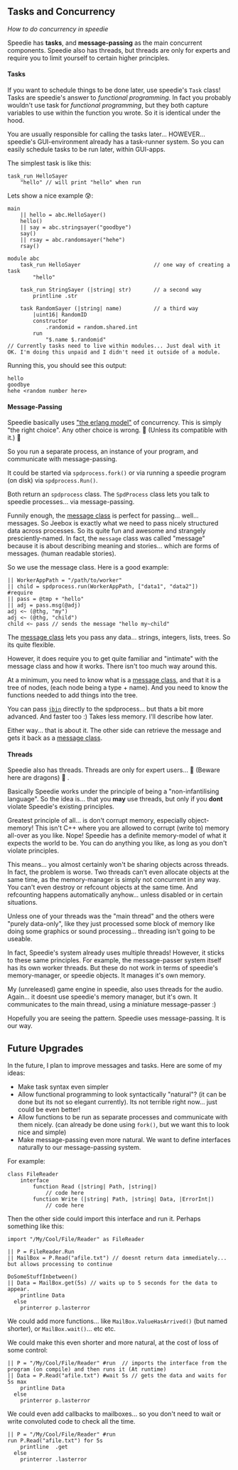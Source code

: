## Tasks and Concurrency

_How to do concurrency in speedie_

Speedie has **tasks**, and **message-passing** as the main concurrent components. Speedie also has threads, but threads are only for experts and require you to limit yourself to certain higher principles.


#### Tasks

If you want to schedule things to be done later, use speedie's `Task` class! Tasks are speedie's answer to _functional programming_. In fact you probably wouldn't use task for _functional programming_, but they both capture variables to use within the function you wrote. So it is identical under the hood.

You are usually responsible for calling the tasks later... HOWEVER... speedie's GUI-environment already has a task-runner system. So you can easily schedule tasks to be run later, within GUI-apps.

The simplest task is like this:

	task_run HelloSayer
		"hello" // will print "hello" when run

Lets show a nice example 😰:

    main
    	|| hello = abc.HelloSayer()
    	hello()
    	|| say = abc.stringsayer("goodbye")
    	say()
    	|| rsay = abc.randomsayer("hehe")
    	rsay()

    module abc
    	task_run HelloSayer                       // one way of creating a task
    		"hello"
    
    	task_run StringSayer (|string| str)       // a second way
    		printline .str
    	
    	task RandomSayer (|string| name)          // a third way
    		|uint16| RandomID
    		constructor
    			.randomid = random.shared.int
    		run
    			"$.name $.randomid"
	// Currently tasks need to live within modules... Just deal with it OK. I'm doing this unpaid and I didn't need it outside of a module.
	
Running this, you should see this output:

    hello
    goodbye
    hehe <random number here>



#### Message-Passing

Speedie basically uses ["the erlang model"](https://www.youtube.com/watch?v=TTM_b7EJg5E) of concurrency. This is simply "the right choice". Any other choice is wrong. 🥰 (Unless its compatible with it.) 🤭

So you run a separate process, an instance of your program, and communicate with message-passing.

It could be started via `spdprocess.fork()` or via running a speedie program (on disk) via `spdprocess.Run()`.

Both return an `spdprocess` class. The `SpdProcess` class lets you talk to speedie processes... via message-passing.

Funnily enough, the [message class](Message.md) is perfect for passing... well... messages. So Jeebox is exactly what we need to pass nicely structured data across processes. So its quite fun and awesome and strangely presciently-named. In fact, the `message` class was called  "message" because it is about describing meaning and stories... which are forms of messages. (human readable stories).

So we use the message class. Here is a good example:

    || WorkerAppPath = "/path/to/worker"
    || child = spdprocess.run(WorkerAppPath, ["data1", "data2"])   #require
    || pass = @tmp + "hello"
    || adj = pass.msg(@adj)
    adj <~ (@thg, "my")
    adj <~ (@thg, "child")
    child <~ pass // sends the message "hello my~child"

The [message class](Message.md) lets you pass any data... strings, integers, lists, trees. So its quite flexible.

However, it does require you to get quite familiar and "intimate" with the message class and how it works. There isn't too much way around this.

At a minimum, you need to know what is a [message class](Message.md), and that it is a tree of nodes, (each node being a type + name). And you need to know the functions needed to add things into the tree.

You can pass [`jbin`](jbin.md) directly to the spdprocess... but thats a bit more advanced. And faster too :) Takes less memory. I'll describe how later.

Either way... that is about it. The other side can retrieve the message and gets it back as a [message class](Message.md).


#### Threads

Speedie also has threads. Threads are only for expert users... 🐲 (Beware here are dragons) 🐉 .

Basically Speedie works under the principle of being a "non-infantilising language". So the idea is... that you **may** use threads, but only if you **dont** violate Speedie's existing principles.

Greatest principle of all... is don't corrupt memory, especially object-memory! This isn't C++ where you are allowed to corrupt (write to) memory all-over as you like. Nope! Speedie has a definite memory-model of what it expects the world to be. You can do anything you like, as long as you don't violate principles.

This means... you almost certainly won't be sharing objects across threads. In fact, the problem is worse. Two threads can't even allocate objects at the same time, as the memory-manager is simply not concurrent in any way. You can't even destroy or refcount objects at the same time. And refcounting happens automatically anyhow... unless disabled or in certain situations.

Unless one of your threads was the "main thread" and the others were "purely data-only", like they just processed some block of memory like doing some graphics or sound processing... threading isn't going to be useable.

In fact, Speedie's system already uses multiple threads! However, it sticks to these same principles. For example, the message-passer system itself has its own worker threads. But these do not work in terms of speedie's memory-manager, or speedie objects. It manages it's own memory.

My (unreleased) game engine in speedie, also uses threads for the audio. Again... it doesnt use speedie's memory manager, but it's own. It communicates to the main thread, using a miniature message-passer :)

Hopefully you are seeing the pattern. Speedie uses message-passing. It is our way.



## Future Upgrades

In the future, I plan to improve messages and tasks. Here are some of my ideas:

* Make task syntax even simpler
* Allow functional programming to look syntactically "natural"? (it can be done but its not so elegant currently). Its not terrible right now... just could be even better!
* Allow functions to be run as separate processes and communicate with them nicely. (can already be done using `fork()`, but we want this to look nice and simple)
* Make message-passing even more natural. We want to define interfaces naturally to our message-passing system.

For example:

    class FileReader
        interface
            function Read (|string| Path, |string|)
                // code here
            function Write (|string| Path, |string| Data, |ErrorInt|)
                // code here


Then the other side could import this interface and run it. Perhaps something like this:

    import "/My/Cool/File/Reader" as FileReader

    || P = FileReader.Run
    || MailBox = P.Read("afile.txt") // doesnt return data immediately... but allows processing to continue
    
    DoSomeStuffInbetween()
    || Data = MailBox.get(5s) // waits up to 5 seconds for the data to appear.
        printline Data
      else
        printerror p.lasterror
    
We could add more functions... like `MailBox.ValueHasArrived()` (but named shorter), or `MailBox.wait()`... etc etc.

We could make this even shorter and more natural, at the cost of loss of some control:

    || P = "/My/Cool/File/Reader" #run  // imports the interface from the program (on compile) and then runs it (At runtime)
    || Data = P.Read("afile.txt") #wait 5s // gets the data and waits for 5s max
        printline Data
      else
        printerror p.lasterror
    
We could even add callbacks to mailboxes... so you don't need to wait or write convoluted code to check all the time.

    || P = "/My/Cool/File/Reader" #run
    run P.Read("afile.txt") for 5s
        printline  .get
      else
        printerror .lasterror

